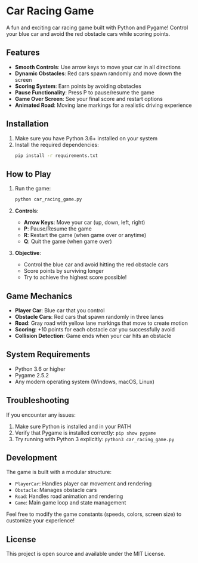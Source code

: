 # Car Racing Game

A fun and exciting car racing game built with Python and Pygame! Control your blue car and avoid the red obstacle cars while scoring points.

## Features

- **Smooth Controls**: Use arrow keys to move your car in all directions
- **Dynamic Obstacles**: Red cars spawn randomly and move down the screen
- **Scoring System**: Earn points by avoiding obstacles
- **Pause Functionality**: Press P to pause/resume the game
- **Game Over Screen**: See your final score and restart options
- **Animated Road**: Moving lane markings for a realistic driving experience

## Installation

1. Make sure you have Python 3.6+ installed on your system
2. Install the required dependencies:
   ```bash
   pip install -r requirements.txt
   ```

## How to Play

1. Run the game:
   ```bash
   python car_racing_game.py
   ```

2. **Controls**:
   - **Arrow Keys**: Move your car (up, down, left, right)
   - **P**: Pause/Resume the game
   - **R**: Restart the game (when game over or anytime)
   - **Q**: Quit the game (when game over)

3. **Objective**:
   - Control the blue car and avoid hitting the red obstacle cars
   - Score points by surviving longer
   - Try to achieve the highest score possible!

## Game Mechanics

- **Player Car**: Blue car that you control
- **Obstacle Cars**: Red cars that spawn randomly in three lanes
- **Road**: Gray road with yellow lane markings that move to create motion
- **Scoring**: +10 points for each obstacle car you successfully avoid
- **Collision Detection**: Game ends when your car hits an obstacle

## System Requirements

- Python 3.6 or higher
- Pygame 2.5.2
- Any modern operating system (Windows, macOS, Linux)

## Troubleshooting

If you encounter any issues:

1. Make sure Python is installed and in your PATH
2. Verify that Pygame is installed correctly: `pip show pygame`
3. Try running with Python 3 explicitly: `python3 car_racing_game.py`

## Development

The game is built with a modular structure:
- `PlayerCar`: Handles player car movement and rendering
- `Obstacle`: Manages obstacle cars
- `Road`: Handles road animation and rendering
- `Game`: Main game loop and state management

Feel free to modify the game constants (speeds, colors, screen size) to customize your experience!

## License

This project is open source and available under the MIT License. 